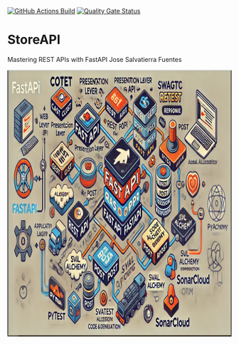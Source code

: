 [![GitHub Actions Build](https://github.com/erjijogeorge/StoreAPI/actions/workflows/python-app.yml/badge.svg?branch=master)](https://github.com/erjijogeorge/StoreAPI/actions/workflows/python-app.yml) 
[![Quality Gate Status](https://sonarcloud.io/api/project_badges/measure?project=devsquad_githubsonar&metric=alert_status)](https://sonarcloud.io/summary/new_code?id=devsquad_githubsonar)
# StoreAPI
Mastering REST APIs with FastAPI
Jose Salvatierra Fuentes

<p align="center"> 
  <img src="zimages/Capture.PNG" alt="process" height="600px" width="764px">
</p>
